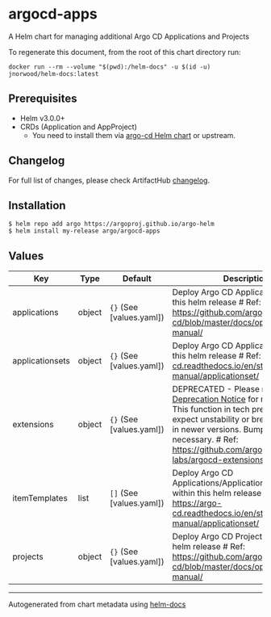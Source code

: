 # argocd-apps

A Helm chart for managing additional Argo CD Applications and Projects

To regenerate this document, from the root of this chart directory run:
```shell
docker run --rm --volume "$(pwd):/helm-docs" -u $(id -u) jnorwood/helm-docs:latest
```

## Prerequisites

- Helm v3.0.0+
- CRDs (Application and AppProject)
  - You need to install them via [argo-cd Helm chart](../argo-cd) or upstream.

## Changelog

For full list of changes, please check ArtifactHub [changelog].

## Installation

```console
$ helm repo add argo https://argoproj.github.io/argo-helm
$ helm install my-release argo/argocd-apps
```

## Values

| Key | Type | Default | Description |
|-----|------|---------|-------------|
| applications | object | `{}` (See [values.yaml]) | Deploy Argo CD Applications within this helm release # Ref: https://github.com/argoproj/argo-cd/blob/master/docs/operator-manual/ |
| applicationsets | object | `{}` (See [values.yaml]) | Deploy Argo CD ApplicationSets within this helm release # Ref: https://argo-cd.readthedocs.io/en/stable/operator-manual/applicationset/ |
| extensions | object | `{}` (See [values.yaml]) | DEPRECATED - Please refer [Deprecation Notice](https://github.com/argoproj-labs/argocd-extensions?tab=readme-ov-file#deprecation-notice) for more info. # This function in tech preview stage, do expect unstability or breaking changes in newer versions. Bump image.tag if necessary. # Ref: https://github.com/argoproj-labs/argocd-extensions |
| itemTemplates | list | `[]` (See [values.yaml]) | Deploy Argo CD Applications/ApplicationSets/Projects within this helm release # Ref: https://argo-cd.readthedocs.io/en/stable/operator-manual/applicationset/ |
| projects | object | `{}` (See [values.yaml]) | Deploy Argo CD Projects within this helm release # Ref: https://github.com/argoproj/argo-cd/blob/master/docs/operator-manual/ |

----------------------------------------------
Autogenerated from chart metadata using [helm-docs](https://github.com/norwoodj/helm-docs)

[changelog]: https://artifacthub.io/packages/helm/argo/argocd-apps?modal=changelog
